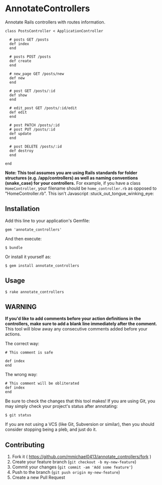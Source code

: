 # AnnotateControllers

Annotate Rails controllers with routes information.

    class PostsController < ApplicationController
    
      # posts GET /posts
      def index
      end
    
      # posts POST /posts
      def create
      end
    
      # new_page GET /posts/new
      def new
      end
    
      # post GET /posts/:id
      def show
      end
    
      # edit_post GET /posts/:id/edit
      def edit
      end
    
      # post PATCH /posts/:id
      # post PUT /posts/:id
      def update
      end
    
      # post DELETE /posts/:id
      def destroy
      end
    
    end

**Note: This tool assumes you are using Rails standards for folder structures (e.g. /app/controllers) as well as naming conventions (snake\_case) for your controllers.** For example, if you have a class `HomeController`, your filename should be `home_controller.rb` as opposed to "HomeController.rb". This isn't Javascript :stuck\_out\_tongue\_winking\_eye:

## Installation

Add this line to your application's Gemfile:

    gem 'annotate_controllers'

And then execute:

    $ bundle

Or install it yourself as:

    $ gem install annotate_controllers

## Usage

    $ rake annotate_controllers

## WARNING

**If you'd like to add comments before your action definitions in the controllers, make sure to add a blank line immediately after the comment.** This tool will blow away any consecutive comments added before your actions.

The correct way:

    # This comment is safe
    
    def index
    end

The wrong way:

    # This comment will be obliterated
    def index
    end

Be sure to check the changes that this tool makes! If you are using Git, you may simply check your project's status after annotating:

    $ git status

If you are not using a VCS (like Git, Subversion or similar), then you should consider stopping being a pleb, and just do it.

## Contributing

1. Fork it ( https://github.com/mmichael0413/annotate_controllers/fork )
2. Create your feature branch (`git checkout -b my-new-feature`)
3. Commit your changes (`git commit -am 'Add some feature'`)
4. Push to the branch (`git push origin my-new-feature`)
5. Create a new Pull Request
